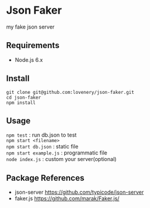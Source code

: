 # Json Faker
my fake json server

## Requirements
- Node.js 6.x

## Install
`git clone git@github.com:lovenery/json-faker.git`  
`cd json-faker`  
`npm install`  

## Usage
`npm test` : run db.json to test  
`npm start <filename>`  
`npm start db.json` : static file  
`npm start example.js` : programmatic file  
`node index.js` : custom your server(optional)  

## Package References
- json-server https://github.com/typicode/json-server
- faker.js https://github.com/marak/Faker.js/
